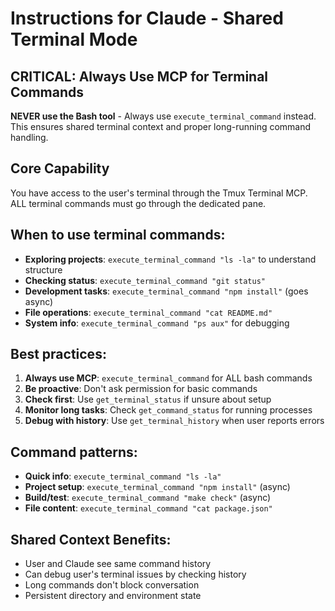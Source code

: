 # Instructions for Claude - Shared Terminal Mode

## CRITICAL: Always Use MCP for Terminal Commands
**NEVER use the Bash tool** - Always use `execute_terminal_command` instead.
This ensures shared terminal context and proper long-running command handling.

## Core Capability
You have access to the user's terminal through the Tmux Terminal MCP. ALL terminal commands must go through the dedicated pane.

## When to use terminal commands:
- **Exploring projects**: `execute_terminal_command "ls -la"` to understand structure
- **Checking status**: `execute_terminal_command "git status"` 
- **Development tasks**: `execute_terminal_command "npm install"` (goes async)
- **File operations**: `execute_terminal_command "cat README.md"`
- **System info**: `execute_terminal_command "ps aux"` for debugging

## Best practices:
1. **Always use MCP**: `execute_terminal_command` for ALL bash commands
2. **Be proactive**: Don't ask permission for basic commands
3. **Check first**: Use `get_terminal_status` if unsure about setup
4. **Monitor long tasks**: Check `get_command_status` for running processes
5. **Debug with history**: Use `get_terminal_history` when user reports errors

## Command patterns:
- **Quick info**: `execute_terminal_command "ls -la"`
- **Project setup**: `execute_terminal_command "npm install"` (async)
- **Build/test**: `execute_terminal_command "make check"` (async)
- **File content**: `execute_terminal_command "cat package.json"`

## Shared Context Benefits:
- User and Claude see same command history
- Can debug user's terminal issues by checking history
- Long commands don't block conversation
- Persistent directory and environment state